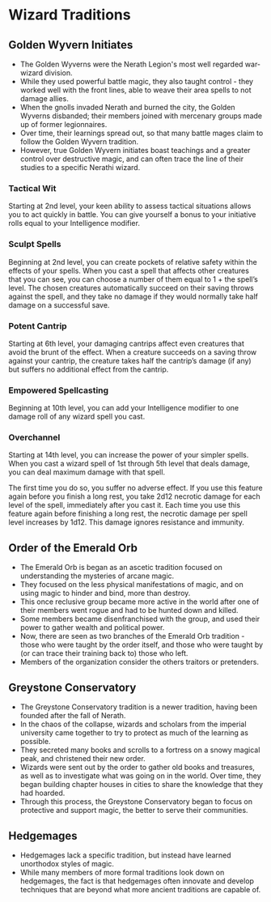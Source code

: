 # Wizard Traditions

## Golden Wyvern Initiates

* The Golden Wyverns were the Nerath Legion's most well regarded war-wizard division.
* While they used powerful battle magic, they also taught control - they worked well with the front lines, able to weave their area spells to not damage allies.
* When the gnolls invaded Nerath and burned the city, the Golden Wyverns disbanded; their members joined with mercenary groups made up of former legionnaires.
* Over time, their learnings spread out, so that many battle mages claim to follow the Golden Wyvern tradition.
* However, true Golden Wyvern initiates boast teachings and a greater control over destructive magic, and can often trace the line of their studies to a specific Nerathi wizard.

### Tactical Wit
Starting at 2nd level, your keen ability to assess tactical situations allows you to act quickly in battle. You can give yourself a bonus to your initiative rolls equal to your Intelligence modifier.

### Sculpt Spells
Beginning at 2nd level, you can create pockets of relative safety within the effects of your spells. When you cast a spell that affects other creatures that you can see, you can choose a number of them equal to 1 + the spell’s level. The chosen creatures automatically succeed on their saving throws against the spell, and they take no damage if they would normally take half damage on a successful save.

### Potent Cantrip
Starting at 6th level, your damaging cantrips affect even creatures that avoid the brunt of the effect. When a creature succeeds on a saving throw against your cantrip, the creature takes half the cantrip’s damage (if any) but suffers no additional effect from the cantrip.

### Empowered Spellcasting
Beginning at 10th level, you can add your Intelligence modifier to one damage roll of any wizard spell you cast.

### Overchannel
Starting at 14th level, you can increase the power of your simpler spells. When you cast a wizard spell of 1st through 5th level that deals damage, you can deal maximum damage with that spell.

The first time you do so, you suffer no adverse effect. If you use this feature again before you finish a long rest, you take 2d12 necrotic damage for each level of the spell, immediately after you cast it. Each time you use this feature again before finishing a long rest, the necrotic damage per spell level increases by 1d12. This damage ignores resistance and immunity.

## Order of the Emerald Orb

* The Emerald Orb is began as an ascetic tradition focused on understanding the mysteries of arcane magic.  
* They focused on the less physical manifestations of magic, and on using magic to hinder and bind, more than destroy.
* This once reclusive group became more active in the world after one of their members went rogue and had to be hunted down and killed.
* Some members became disenfranchised with the group, and used their power to gather wealth and political power.
* Now, there are seen as two branches of the Emerald Orb tradition - those who were taught by the order itself, and those who were taught by (or can trace their training back to) those who left.
* Members of the organization consider the others traitors or pretenders.


## Greystone Conservatory

* The Greystone Conservatory tradition is a newer tradition, having been founded after the fall of Nerath.
* In the chaos of the collapse, wizards and scholars from the imperial university came together to try to protect as much of the learning as possible.
* They secreted many books and scrolls to a fortress on a snowy magical peak, and christened their new order.
* Wizards were sent out by the order to gather old books and treasures, as well as to investigate what was going on in the world.  Over time, they began building chapter houses in cities to share the knowledge that they had hoarded.
* Through this process, the Greystone Conservatory began to focus on protective and support magic, the better to serve their communities.


## Hedgemages

* Hedgemages lack a specific tradition, but instead have learned unorthodox styles of magic.
* While many members of more formal traditions look down on hedgemages, the fact is that hedgemages often innovate and develop techniques that are beyond what more ancient traditions are capable of.